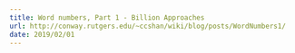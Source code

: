 ```yaml
---
title: Word numbers, Part 1 - Billion Approaches
url: http://conway.rutgers.edu/~ccshan/wiki/blog/posts/WordNumbers1/
date: 2019/02/01
---
```

